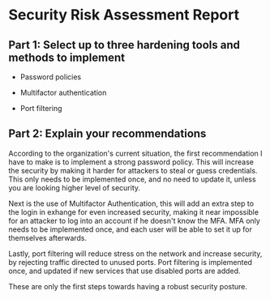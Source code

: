 # Security Risk Assessment Report

## Part 1: Select up to three hardening tools and methods to implement

- Password policies

- Multifactor authentication

- Port filtering

## Part 2: Explain your recommendations

According to the organization's current situation, the first recommendation I have to make is to implement a strong password policy. This will increase the security by making it harder for attackers to steal or guess credentials. This only needs to be implemented once, and no need to update it, unless you are looking higher level of security.

Next is the use of Multifactor Authentication, this will add an extra step to the login in exhange for even increased security, making it near impossible for an attacker to log into an account if he doesn't know the MFA. MFA only needs to be implemented once, and each user will be able to set it up for themselves afterwards.

Lastly, port filtering will reduce stress on the network and increase security, by rejecting traffic directed to unused ports. Port filtering is implemented once, and updated if new services that use disabled ports are added.

These are only the first steps towards having a robust security posture.